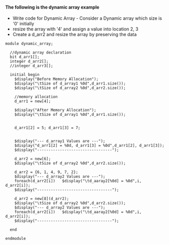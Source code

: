 #### The following is the dynamic array example 

- Write code for Dynamic Array - Consider a Dynamic array which size is '0' initially
- resize the array with '4' and assign a value into location 2, 3
- Create a d_arr2 and resize the array by preserving the data 

```
module dynamic_array;
  
  //dynamic array declaration
  bit d_arr1[];
  integer d_arr2[];
  //integer d_arr3[];

  initial begin
    $display("Before Memory Allocation");
    $display("\tSize of d_array1 %0d",d_arr1.size());
    $display("\tSize of d_array2 %0d",d_arr2.size());

    //memory allocation
    d_arr1 = new[4]; 
    
    $display("After Memory Allocation");
    $display("\tSize of d_array1 %0d",d_arr1.size());
    
    
    d_arr1[2] = 5; d_arr1[3] = 7; 
    

    $display("--- d_array1 Values are ---");
    $display("d_arr1[2] = %0d, d_arr1[3] = %0d",d_arr1[2], d_arr1[3]);
    $display("---------------------------------");
    
    d_arr2 = new[6];
    $display("\tSize of d_array2 %0d",d_arr2.size());
    
    d_arr2 = {6, 1, 4, 9, 7, 2};
    $display("--- d_array2 Values are ---");
    foreach(d_arr2[i])   $display("\td_aaray2[%0d] = %0d",i, d_arr2[i]);
    $display("---------------------------------");
    
    d_arr2 = new[8](d_arr2);
    $display("\tSize of d_array2 %0d",d_arr2.size());
    $display("--- d_array2 Values are ---");
    foreach(d_arr2[i])   $display("\td_aaray2[%0d] = %0d",i, d_arr2[i]);
    $display("---------------------------------");
    
  end

endmodule
```
